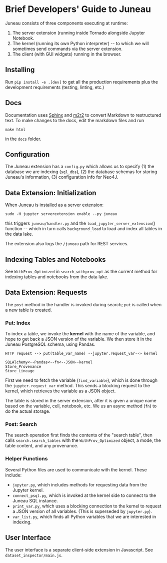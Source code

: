 # Brief Developers' Guide to Juneau

Juneau consists of three components executing at runtime:

1. The server extension (running inside Tornado alongside Jupyter Notebook.
2. The kernel (running its own Python interpreter) -- to which we will sometimes send commands via the server extension.
3. The client (with GUI widgets) running in the browser.


## Installing

Run `pip install -e .[dev]` to get all the production
requirements plus the development requirements (testing, linting, etc.)

## Docs

Documentation uses [Sphinx](https://www.sphinx-doc.org/en/master/) and
[m2r2](https://github.com/CrossNox/m2r2) to convert Markdown to restructured text.
To make changes to the docs, edit the markdown files and run 

```
make html
```

in the `docs` folder.

## Configuration

The Juneau extension has a `config.py` which allows us to specify (1) the database we are indexing (`sql_dbs`), (2) the database schemas for storing Juneau's information, (3) configuration info for Neo4J.

## Data Extension: Initialization

When Juneau is installed as a server extension:

`sudo -H jupyter serverextension enable --py juneau`

this triggers `juneau/handler.py` and the `load_jupyter_server_extension`() function -- which in turn calls `background_load` to load and index all tables in the data lake.

The extension also logs the `/juneau` path for REST services.

## Indexing Tables and Notebooks

See `WithProv_Optimized` in `search_withprov_opt` as the current method for indexing tables and notebooks from the data lake.

## Data Extension: Requests

The `post` method in the handler is invoked during search; `put` is called when a new table is created.

### Put: Index

To index a table, we invoke the **kernel** with the name of the variable, and hope to get back a JSON version of the variable.  We then store it in the Juneau PostgreSQL schema, using Pandas.

```
HTTP request --> put(table_var_name) --jupyter.request_var--> kernel

SQLAlchemy<--Pandas<--fn<--JSON--kernel
Store_Provenance
Store_Lineage
````

First we need to fetch the variable (`find_variable`), which is done through the `jupyter.request_var` method.  This sends a blocking request to the kernel, which retrieves the variable as a JSON object.

The table is stored in the server extension, after it is given a unique name based on the variable, cell, notebook, etc.  We us an async method (`fn`) to do the actual storage.

### Post: Search

The search operation first finds the contents of the "search table", then calls `search.search_tables` with the `WithProv_Optimized` object, a mode, the table content, and any provenance.

### Helper Functions

Several Python files are used to communicate with the kernel.  These include:

* `jupyter.py`, which includes methods for requesting data from the Jupyter kernel.
* `connect_psql.py`, which is invoked at the kernel side to connect to the Juneau SQL instance.
* `print_var.py`, which uses a blocking connection to the kernel to request a JSON version of all variables.  (This is superseded by `jupyter.py`).
* `var_list.py`, which finds all Python variables that we are interested in indexing.

## User Interface

The user interface is a separate client-side extension in Javascript.  See `dataset_inspector/main.js`.